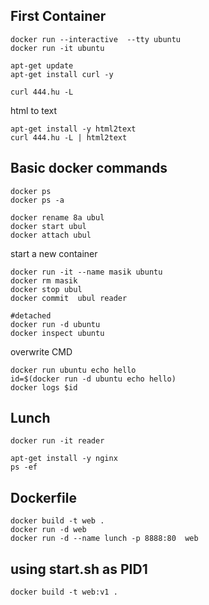 ## First Container

```
docker run --interactive  --tty ubuntu
docker run -it ubuntu
```

```
apt-get update
apt-get install curl -y

curl 444.hu -L
```

html to text
```
apt-get install -y html2text
curl 444.hu -L | html2text
```

## Basic docker commands

```
docker ps
docker ps -a

docker rename 8a ubul
docker start ubul
docker attach ubul
```

start a new container
```
docker run -it --name masik ubuntu
docker rm masik
docker stop ubul
docker commit  ubul reader
```

```
#detached
docker run -d ubuntu
docker inspect ubuntu
```

overwrite CMD
```
docker run ubuntu echo hello
id=$(docker run -d ubuntu echo hello)
docker logs $id
```

## Lunch

```
docker run -it reader

apt-get install -y nginx
ps -ef
```

## Dockerfile


```
docker build -t web .
docker run -d web
docker run -d --name lunch -p 8888:80  web
```


## using start.sh as PID1

```
docker build -t web:v1 .
```